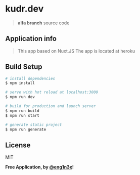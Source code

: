 # kudr.dev

> **alfa branch** source code

## Application info

> This app based on Nuxt.JS
> The app is located at heroku

## Build Setup

```bash
# install dependencies
$ npm install

# serve with hot reload at localhost:3000
$ npm run dev

# build for production and launch server
$ npm run build
$ npm run start

# generate static project
$ npm run generate
```

## License

MIT

**Free Application, by [@eng1n3x](https://github.com/ENG1N3X?)!**
